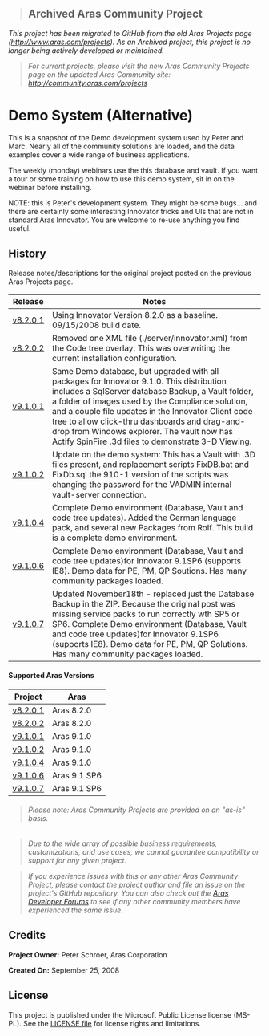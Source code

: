 >## Archived Aras Community Project
*This project has been migrated to GitHub from the old Aras Projects page (http://www.aras.com/projects). As an Archived project, this project is no longer being actively developed or maintained.*

>*For current projects, please visit the new Aras Community Projects page on the updated Aras Community site: http://community.aras.com/projects*

# Demo System (Alternative)

This is a snapshot of the Demo development system used by Peter and Marc. Nearly all of the community solutions are loaded, and the data examples cover a wide range of business applications.

The weekly (monday) webinars use the this database and vault. If you want a tour or some training on how to use this demo system, sit in on the webinar before installing.

NOTE: this is Peter's development system. They might be some bugs... and there are certainly some interesting Innovator tricks and UIs that are not in standard Aras Innovator. You are welcome to re-use anything you find useful.

## History

Release notes/descriptions for the original project posted on the previous Aras Projects page.

Release | Notes
--------|--------
[v8.2.0.1](https://github.com/ArasLabs/alt-demo-system/releases/tag/v8.2.0.1) | Using Innovator Version 8.2.0 as a baseline. 09/15/2008 build date.
[v8.2.0.2](https://github.com/ArasLabs/alt-demo-system/releases/tag/v8.2.0.2) | Removed one XML file (./server/innovator.xml) from the Code tree overlay. This was overwriting the current installation configuration.
[v9.1.0.1](https://github.com/ArasLabs/alt-demo-system/releases/tag/v9.1.0.1) | Same Demo database, but upgraded with all packages for Innovator 9.1.0. This distribution includes a SqlServer database Backup, a Vault folder, a folder of images used by the Compliance solution, and a couple file updates in the Innovator Client code tree to allow click-thru dashboards and drag-and-drop from Windows explorer. The vault now has Actify SpinFire .3d files to demonstrate 3-D Viewing.
[v9.1.0.2](https://github.com/ArasLabs/alt-demo-system/releases/tag/v9.1.0.2) | Update on the demo system: This has a Vault with .3D files present, and replacement scripts FixDB.bat and FixDb.sql the 910-1 version of the scripts was changing the password for the VADMIN internal vault-server connection.
[v9.1.0.4](https://github.com/ArasLabs/alt-demo-system/releases/tag/v9.1.0.4) | Complete Demo environment (Database, Vault and code tree updates). Added the German language pack, and several new Packages from Rolf. This build is a complete demo environment.
[v9.1.0.6](https://github.com/ArasLabs/alt-demo-system/releases/tag/v9.1.0.6) | Complete Demo environment (Database, Vault and code tree updates)for Innovator 9.1SP6 (supports IE8). Demo data for PE, PM, QP Soutions. Has many community packages loaded.
[v9.1.0.7](https://github.com/ArasLabs/alt-demo-system/releases/tag/v9.1.0.7) | Updated November18th - replaced just the Database Backup in the ZIP. Because the original post was missing service packs to run correctly wth SP5 or SP6. Complete Demo environment (Database, Vault and code tree updates)for Innovator 9.1SP6 (supports IE8). Demo data for PE, PM, QP Solutions. Has many community packages loaded.

#### Supported Aras Versions

Project | Aras
--------|------
[v8.2.0.1](https://github.com/ArasLabs/alt-demo-system/releases/tag/v8.2.0.1) | Aras 8.2.0
[v8.2.0.2](https://github.com/ArasLabs/alt-demo-system/releases/tag/v8.2.0.2) | Aras 8.2.0
[v9.1.0.1](https://github.com/ArasLabs/alt-demo-system/releases/tag/v9.1.0.1) | Aras 9.1.0
[v9.1.0.2](https://github.com/ArasLabs/alt-demo-system/releases/tag/v9.1.0.2) | Aras 9.1.0
[v9.1.0.4](https://github.com/ArasLabs/alt-demo-system/releases/tag/v9.1.0.4) | Aras 9.1.0
[v9.1.0.6](https://github.com/ArasLabs/alt-demo-system/releases/tag/v9.1.0.6) | Aras 9.1 SP6
[v9.1.0.7](https://github.com/ArasLabs/alt-demo-system/releases/tag/v9.1.0.7) | Aras 9.1 SP6

> ###### *Please note: Aras Community Projects are provided on an "as-is" basis.*

>*Due to the wide array of possible business requirements, customizations, and use cases, we cannot guarantee compatibility or support for any given project.*

>*If you experience issues with this or any other Aras Community Project, please contact the project author and file an issue on the project's GitHub repository. You can also check out the [Aras Developer Forums](http://community.aras.com/forums/) to see if any other community members have experienced the same issue.*

## Credits

**Project Owner:** Peter Schroer, Aras Corporation

**Created On:** September 25, 2008

## License

This project is published under the Microsoft Public License license (MS-PL). See the [LICENSE file](./LICENSE.md) for license rights and limitations.
